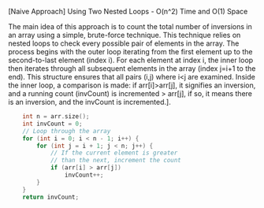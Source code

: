 <p>[Naive Approach] Using Two Nested Loops - O(n^2) Time and O(1) Space

The main idea of this approach is to count the total number of inversions in an array using a simple, brute-force technique. This technique relies on nested loops to check every possible pair of elements in the array. The process begins with the outer loop iterating from the first element up to the second-to-last element (index i). For each element at index i, the inner loop then iterates through all subsequent elements in the array (index j=i+1 to the end). This structure ensures that all pairs (i,j) where i<j are examined. Inside the inner loop, a comparison is made: if arr[i]>arr[j], it signifies an inversion, and a running count (invCount) is incremented > arr[j], if so, it means there is an inversion, and the invCount is incremented.].
</p>

```cpp
    int n = arr.size(); 
    int invCount = 0; 
    // Loop through the array
    for (int i = 0; i < n - 1; i++) {
        for (int j = i + 1; j < n; j++) {
            // If the current element is greater 
            // than the next, increment the count
            if (arr[i] > arr[j])
                invCount++;
        }
    }
    return invCount;
